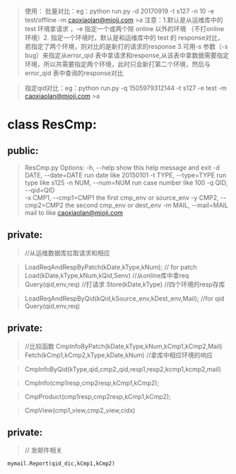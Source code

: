 > 使用：
> 批量对比：eg：python run.py -d 20170919 -t s127 -n 10 -e test/offline -m caoxiaolan@mioji.com >a
	  注意：1.默认是从运维库中的 test 环境拿请求 ，-e 指定一个或两个除 online 以外的环境 （不打online环境）2. 指定一个环境时，默认是和运维库中的 test 的 response对比，若指定了两个环境，则对比的是新打的请求的response 3.可用-s 参数（-s bug）来指定从error_qid 表中拿请求和response,从该表中拿数据需要指定环境，所以共需要指定两个环境，此时只会新打第二个环境，然后与error_qid 表中查询的response对比
	
> 指定qid对比：eg：python run.py -q 1505979312144 -t s127 -e test -m caoxiaolan@mioji.com >a 

# class ResCmp: 
## public:
> ResCmp.py
    Options:
  -h, --help            show this help message and exit
  -d DATE, --date=DATE  run date like 20150101
  -t TYPE, --type=TYPE  run type like s125
  -n NUM, --num=NUM     run case number like 100
  -q QID, --qid=QID     
  -x CMP1, --cmp1=CMP1  the first cmp_env or source_env
  -y CMP2, --cmp2=CMP2  the second cmp_env or dest_env
  -m MAIL, --mail=MAIL  mail to like caoxiaolan@mioji.com


## private:

> //从运维数据库拉取请求和相应

> LoadReqAndRespByPatch(kDate,kType,kNum);  // for patch
    Load(kDate,kType,kNum,kQid,Senv)    //从online库中拿req
    Query(qid,env,req)                  //打请求
    Store(kDate,kType)                  //四个环境的resp存库

> LoadReqAndRespByQid(kQid,kSource_env,kDest_env,Mail);    //for qid
    Query(qid,env,req)

## private:

> //比较函数
> CmpInfoByPatch(kDate,kType,kNum,kCmp1,kCmp2,Mail)
    Fetch(kCmp1,kCmp2,kType,kDate,kNum)  //拿库中相应环境的响应

> CmpInfoByQid(kType,qid,cmp2_qid,resp1,resp2,kcmp1,kcmp2,mail)

> CmpInfo(cmp1resp,cmp2resp,kCmp1,kCmp2);

> CmpProduct(cmp1resp,cmp2resp,kCmp1,kCmp2);

> CmpView(cmp1_view,cmp2_view,cidx)


## private:

> // 发邮件相关

    mymail.Report(qid_dic,kCmp1,kCmp2)




